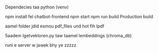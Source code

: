 Dependecies taa python (venv)

npm install fel chatbot-frontend
npm start
npm run build Production build

aamel folder jdid esmou pdf_files und hot fih lpdf

5aadem lgetvektoren.py taw taamel lembeddings (chroma_db)

runi e server w jawek bhy ye zzzzz




